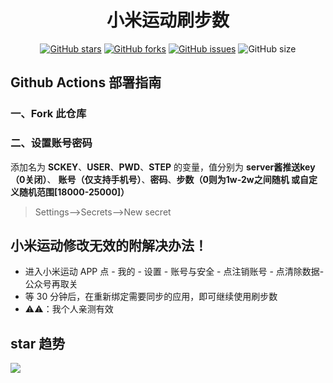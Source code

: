 <div align="center"> 
<h1 align="center">小米运动刷步数</h1>

[![GitHub stars](https://img.shields.io/github/stars/Ysnsn/mimotion?style=flat-square)](https://github.com/Ysnsn/mimotion)
[![GitHub forks](https://img.shields.io/github/forks/Ysnsn/mimotion?style=flat-square)](https://github.com/Ysnsn/mimotion/network)
[![GitHub issues](https://img.shields.io/github/issues/Ysnsn/mimotion?style=flat-square)](https://github.com/Ysnsn/mimotion/issues)
![GitHub size](https://img.shields.io/github/repo-size/Ysnsn/mimotion?style=flat-square)
</div>


## Github Actions 部署指南

### 一、Fork 此仓库

### 二、设置账号密码

添加名为  **SCKEY**、**USER**、**PWD**、**STEP** 的变量，值分别为 **server酱推送key（0关闭）**、 **账号（仅支持手机号）**、**密码**、**步数（0则为1w-2w之间随机 或自定义随机范围[18000-25000]）**

> Settings-->Secrets-->New secret



## 小米运动修改无效的附解决办法！
- 进入小米运动 APP 点 - 我的 - 设置 - 账号与安全 - 点注销账号 - 点清除数据-公众号再取关
- 等 30 分钟后，在重新绑定需要同步的应用，即可继续使用刷步数
- ⚠️⚠️：我个人亲测有效

## star 趋势
![](https://starchart.cc/Ysnsn/mimotion.svg)
